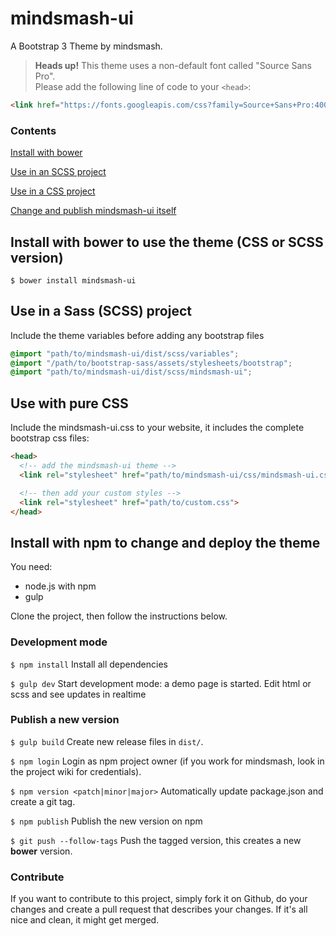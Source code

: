 # mindsmash-ui
A Bootstrap 3 Theme by mindsmash.

 > **Heads up!** This theme uses a non-default font called "Source Sans Pro".<br>
 > Please add the following line of code to your `<head>`:
 ```html
<link href="https://fonts.googleapis.com/css?family=Source+Sans+Pro:400,700,400italic" rel="stylesheet">
 ```

### Contents
[Install with bower](#install-with-bower-to-use-the-theme-css-or-scss-version)

[Use in an SCSS project](#use-in-a-sass-scss-project)

[Use in a CSS project](#use-with-pure-css)

[Change and publish mindsmash-ui itself](#install-with-npm-to-change-and-deploy-the-theme)

## Install with bower to use the theme (CSS or SCSS version)
```shell
$ bower install mindsmash-ui
```

## Use in a Sass (SCSS) project
Include the theme variables before adding any bootstrap files

```SCSS
@import "path/to/mindsmash-ui/dist/scss/variables";
@import "/path/to/bootstrap-sass/assets/stylesheets/bootstrap";
@import "path/to/mindsmash-ui/dist/scss/mindsmash-ui";
```

## Use with pure CSS
Include the mindsmash-ui.css to your website, it includes
the complete bootstrap css files:

```html
<head>
  <!-- add the mindsmash-ui theme -->
  <link rel="stylesheet" href="path/to/mindsmash-ui/css/mindsmash-ui.css">

  <!-- then add your custom styles -->
  <link rel="stylesheet" href="path/to/custom.css">
</head>
```

## Install with npm to change and deploy the theme
You need:
- node.js with npm
- gulp

Clone the project, then follow the instructions below.

### Development mode
`$ npm install` Install all dependencies

`$ gulp dev` Start development mode: a demo page is started. Edit html or scss and see updates in realtime

### Publish a new version
`$ gulp build` Create new release files in `dist/`.

`$ npm login` Login as npm project owner (if you work for mindsmash, look in the project wiki for credentials).

`$ npm version <patch|minor|major>` Automatically update package.json and create a git tag.

`$ npm publish` Publish the new version on npm

`$ git push --follow-tags` Push the tagged version, this creates a new **bower** version.

### Contribute
If you want to contribute to this project, simply fork it on Github, do your changes and create a pull request that
describes your changes. If it's all nice and clean, it might get merged.


